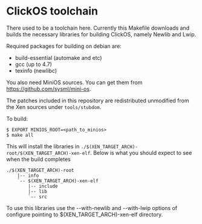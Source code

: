 ClickOS toolchain
=================

There used to be a toolchain here. Currently this Makefile downloads and builds
the necessary libraries for building ClickOS, namely Newlib and Lwip.

Required packages for building on debian are:

 - build-essential  (automake and etc)
 - gcc	(up to 4.7)
 - texinfo  (newlibc)

You also need MiniOS sources. You can get them from https://github.com/sysml/mini-os.

The patches included in this repository are redistributed unmodified from the Xen 
sources under ```tools/stubdom```.

To build: 

```
$ EXPORT MINIOS_ROOT=<path_to_minios>
$ make all
```

This will install the libraries in
```./$(XEN_TARGET_ARCH)-root/$(XEN_TARGET_ARCH)-xen-elf```. Below is what you
should expect to see when the build completes

```
./$(XEN_TARGET_ARCH)-root
    |-- info
    `-- $(XEN_TARGET_ARCH)-xen-elf
        |-- include
        |-- lib
        `-- src
```

To use this libraries use the --with-newlib and --with-lwip options of configure
pointing to $(XEN_TARGET_ARCH)-xen-elf directory.

